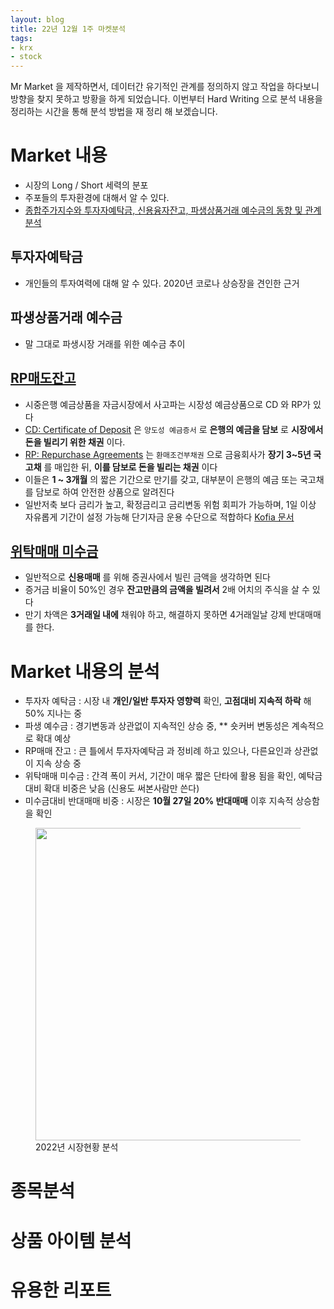 ```yaml
---
layout: blog
title: 22년 12월 1주 마켓분석
tags:
- krx
- stock
---
```


Mr Market 을 제작하면서, 데이터간 유기적인 관계를 정의하지 않고 작업을 하다보니 방향을 찾지 못하고 방황을 하게 되었습니다. 이번부터 Hard Writing 으로 분석 내용을 정리하는 시간을 통해 분석 방법을 재 정리 해 보겠습니다.

# Market 내용
- 시장의 Long / Short 세력의 분포
- 주포들의 투자환경에 대해서 알 수 있다.
- [종합주가지수와 투자자예탁금, 신용융자잔고, 파생상품거래 예수금의 동향 및 관계 분석](https://www.kci.go.kr/kciportal/ci/sereArticleSearch/ciSereArtiView.kci?sereArticleSearchBean.artiId=ART002792198)

## 투자자예탁금
- 개인들의 투자여력에 대해 알 수 있다. 2020년 코로나 상승장을 견인한 근거

## 파생상품거래 예수금
- 말 그대로 파생시장 거래를 위한 예수금 추이
  
## [RP매도잔고](https://eiec.kdi.re.kr/material/clickView.do?click_yymm=201512&cidx=1009)
- 시중은행 예금상품을 자금시장에서 사고파는 시장성 예금상품으로 CD 와 RP가 있다
- [CD: Certificate of Deposit](https://holyhacker.tistory.com/53) 은 `양도성 예금증서` 로 **은행의 예금을 담보** 로 **시장에서 돈을 빌리기 위한 채권** 이다.
- [RP: Repurchase Agreements](https://holyhacker.tistory.com/53) 는 `환매조건부채권` 으로 금융회사가 **장기 3~5년 국고채** 를 매입한 뒤, **이를 담보로 돈을 빌리는 채권** 이다
- 이들은 **1 ~ 3개월** 의 짧은 기간으로 만기를 갖고, 대부분이 은행의 예금 또는 국고채를 담보로 하여 안전한 상품으로 알려진다
- 일반저축 보다 금리가 높고, 확정금리고 금리변동 위험 회피가 가능하며, 1일 이상 자유롭게 기간이 설정 가능해 단기자금 운용 수단으로 적합하다 [Kofia 문서]([https://www.kofia.or.kr%2Fnpboard%2Fm_18%2Fdown.do%3FbbsId%3DBBSMSTR_000000000203%26nttId%3D15310%26file_sn%3D0%26atch_file_id%3DFILE_000000000023373&usg=AOvVaw1nm-W92OAFQavo-obhHiA3](https://www.google.com/url?sa=t&rct=j&q=&esrc=s&source=web&cd=&ved=2ahUKEwj5u7iUhuT7AhWum1YBHYQnABwQFnoECA4QAQ&url=https%3A%2F%2Fwww.kofia.or.kr%2Fnpboard%2Fm_18%2Fdown.do%3FbbsId%3DBBSMSTR_000000000203%26nttId%3D15310%26file_sn%3D0%26atch_file_id%3DFILE_000000000023373&usg=AOvVaw1nm-W92OAFQavo-obhHiA3))

## [위탁매매 미수금](https://stockro.com/bbs/board.php?bo_table=stock_term&wr_id=333)
- 일반적으로 **신용매매** 를 위해 증권사에서 빌린 금액을 생각하면 된다
- 증거금 비율이 50%인 경우 **잔고만큼의 금액을 빌려서** 2배 어치의 주식을 살 수 있다
- 만기 차액은 **3거래일 내에** 채워야 하고, 해결하지 못하면 4거래일날 강제 반대매매를 한다.

# Market 내용의 분석
- 투자자 예탁금 : 시장 내 **<span style="color:var(--accent);">개인/일반 투자자 영향력</span>** 확인, **<span style="color:var(--strong);">고점대비 지속적 하락</span>** 해 50% 지나는 중
- 파생 예수금 : 경기변동과 상관없이 지속적인 상승 중, **<span style="color:var(--strong);">
<span style="color:var(--accent);">숏커버 변동성은 계속적으로 확대</span> 예상
- RP매매 잔고 : 큰 틀에서 <span style="color:var(--accent);">투자자예탁금</span> 과 정비례 하고 있으나, 다른요인과 상관없이 <span style="color:var(--accent);">지속 상승 중</span>
- 위탁매매 미수금 : 간격 폭이 커서, 기간이 매우 짧은 단타에 활용 됨을 확인, 예탁금 대비 확대 비중은 낮음 (신용도 써본사람만 쓴다) 
- 미수금대비 반대매매 비중 : 시장은 **<span style="color:var(--strong);">10월 27일 20% 반대매매</span>** 이후 지속적 상승함을 확인

<figure class="align-center">
  <img src="{{site.baseurl}}/assets/stock/221203_market.png" width='500'>
  <figcaption>2022년 시장현황 분석</figcaption>
</figure>

# 종목분석

# 상품 아이템 분석

# 유용한 리포트